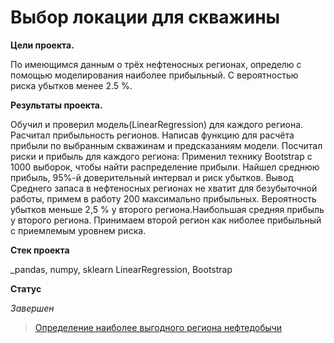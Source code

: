 # Выбор локации для скважины

**Цели проекта.**

По имеющимся данным о трёх нефтеносных регионах, определю с помощью моделирования наиболее прибыльный.
С вероятностью риска убытков менее 2.5 %.

**Результаты проекта.**

Обучил и проверил модель(LinearRegression) для каждого региона.
Расчитал прибыльность регионов. Написав функцию для расчёта прибыли по выбранным скважинам и предсказаниям модели. 
Посчитал риски и прибыль для каждого региона:
Применил технику Bootstrap с 1000 выборок, чтобы найти распределение прибыли.
Найшел среднюю прибыль, 95%-й доверительный интервал и риск убытков.
Вывод
Среднего запаса в нефтеносных регионах не хватит для безубыточной работы, примем в работу 200 максимально прибыльных.
Вероятность убытков меньше 2,5 % у второго региона.Наибольшая средняя прибыль у второго региона. Принимаем второй регион как ниболее прибыльный с приемлемым уровнем риска.

**Стек проекта**

_pandas, numpy, sklearn LinearRegression, Bootstrap

**Статус**

_Завершен_

> [Определение наиболее выгодного региона нефтедобычи](https://github.com/Mikhail-9/yandex_projects_praktimum/blob/master/drill_data_scientist/drill_data_scientist.ipynb)
